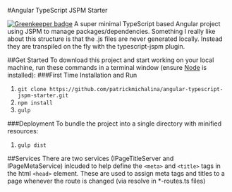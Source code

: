 #Angular TypeScript JSPM Starter

[![Greenkeeper badge](https://badges.greenkeeper.io/patrickmichalina/angular-typescript-jspm-starter.svg)](https://greenkeeper.io/)
A super minimal TypeScript based Angular project using JSPM to manage packages/dependencies. Something I really like about this structure is that the .js files are never generated locally. Instead they are transpiled on the fly with the typescript-jspm plugin.

##Get Started
To download this project and start working on your local machine, run these commands in a terminal window (ensure  [Node](https://nodejs.org) is installed):
###First Time Installation and Run
1. `git clone https://github.com/patrickmichalina/angular-typescript-jspm-starter.git`
2. `npm install`
3. `gulp`

###Deployment
To bundle the project into a single directory with minified resources:

1. `gulp dist`



##Services
There are two services (IPageTitleServer and IPageMetaService) inlcuded to help define the `<meta>` and `<title>` tags in the html `<head>` element.
These are used to assign meta tags and titles to a page whenever the route is changed (via resolve in *-routes.ts files)
